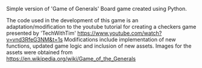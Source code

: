 Simple version of 'Game of Generals' Board game created using Python.

The code used in the development of this game is an adaptation/modification to the youtube tutorial for creating a checkers game presented by 'TechWithTim' https://www.youtube.com/watch?v=vnd3RfeG3NM&t=1s
Modifications include implementation of new functions, updated game logic and inclusion of new assets.
Images for the assets were obtained from https://en.wikipedia.org/wiki/Game_of_the_Generals
